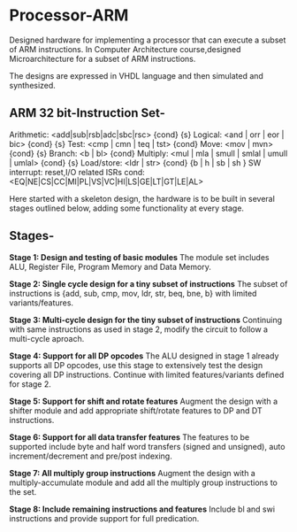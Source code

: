 # Processor-ARM
Designed hardware for implementing a processor that can execute  a subset of ARM instructions.
In Computer Architecture course,designed Microarchitecture for a subset of ARM instructions.

The designs are expressed in VHDL language and then simulated and synthesized. 
 
## ARM 32 bit-Instruction Set-
Arithmetic: <add|sub|rsb|adc|sbc|rsc> {cond} {s}
Logical: <and | orr | eor | bic> {cond} {s}
Test: <cmp | cmn | teq | tst> {cond}
Move: <mov | mvn> {cond} {s}
Branch: <b | bl> {cond}
Multiply: <mul | mla | smull | smlal | umull | umlal> {cond} {s}
Load/store: <ldr | str> {cond} {b | h | sb | sh }
SW interrupt: reset,I/O related ISRs
cond: <EQ|NE|CS|CC|MI|PL|VS|VC|HI|LS|GE|LT|GT|LE|AL>

Here started with a skeleton design, the hardware is to be built in several stages outlined below, adding some functionality at every stage.

## Stages-
**Stage 1: Design and testing of basic modules**
The module set includes ALU, Register File, Program Memory and Data Memory.

**Stage 2: Single cycle design for a tiny subset of instructions**
The subset of instructions is {add, sub, cmp, mov, ldr, str, beq, bne, b} with limited 
variants/features.

**Stage 3: Multi-cycle design for the tiny subset of instructions**
Continuing with same instructions as used in stage 2, modify the circuit to follow a 
multi-cycle aproach.

**Stage 4: Support for all DP opcodes**
The ALU designed in stage 1 already supports all DP opcodes, use this stage to 
extensively test the design covering all DP instructions. Continue with limited 
features/variants defined for stage 2.

**Stage 5: Support for shift and rotate features**
Augment the design with a shifter module and add appropriate shift/rotate features to 
DP and DT instructions.

**Stage 6: Support for all data transfer features**
The features to be supported include byte and half word transfers (signed and 
unsigned), auto increment/decrement and pre/post indexing.

**Stage 7: All multiply group instructions**
Augment the design with a multiply-accumulate module and add all the multiply 
group instructions to the set.

**Stage 8: Include remaining instructions and features**
Include bl and swi instructions and provide support for full predication.



